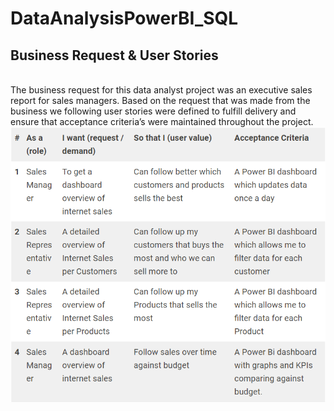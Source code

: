 # DataAnalysisPowerBI_SQL

<h2>Business Request & User Stories</h2><br>
The business request for this data analyst project was an executive sales report for sales managers. 
Based on the request that was made from the business we following user stories were defined to fulfill delivery and ensure that acceptance criteria’s were maintained throughout the project.<br>

<img src='businessRequests.png'>
